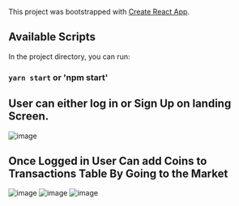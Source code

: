 This project was bootstrapped with [Create React App](https://github.com/facebook/create-react-app).

## Available Scripts

In the project directory, you can run:

### `yarn start` or 'npm start'


## User can either log in or Sign Up on landing Screen.
![image](https://user-images.githubusercontent.com/47802582/72375610-63998f80-36da-11ea-9073-eb322f0cc8e9.png)

## Once Logged in User Can add Coins to Transactions Table By Going to the Market
![image](https://user-images.githubusercontent.com/47802582/72376811-a2304980-36dc-11ea-86b0-c7f5fd0dfaaa.png)
![image](https://user-images.githubusercontent.com/47802582/72376953-dc015000-36dc-11ea-946e-9608f96275b3.png)
![image](https://user-images.githubusercontent.com/47802582/72377083-1bc83780-36dd-11ea-8f58-ad9f9271bbc7.png)

